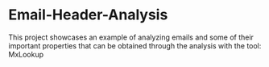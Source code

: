 # Email-Header-Analysis
This project showcases an example of analyzing emails and some of their important properties that can be obtained through the analysis with the tool: MxLookup
